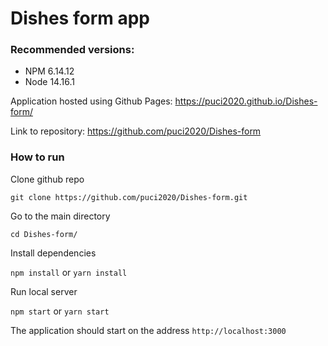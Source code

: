 # Dishes form app

### Recommended versions:

- NPM 6.14.12
- Node 14.16.1

Application hosted using Github Pages: https://puci2020.github.io/Dishes-form/

Link to repository: https://github.com/puci2020/Dishes-form

### How to run

Clone github repo

`git clone https://github.com/puci2020/Dishes-form.git`

Go to the main directory

`cd Dishes-form/`

Install dependencies

`npm install` or `yarn install`

Run local server

`npm start` or `yarn start`

The application should start on the address
`http://localhost:3000`
